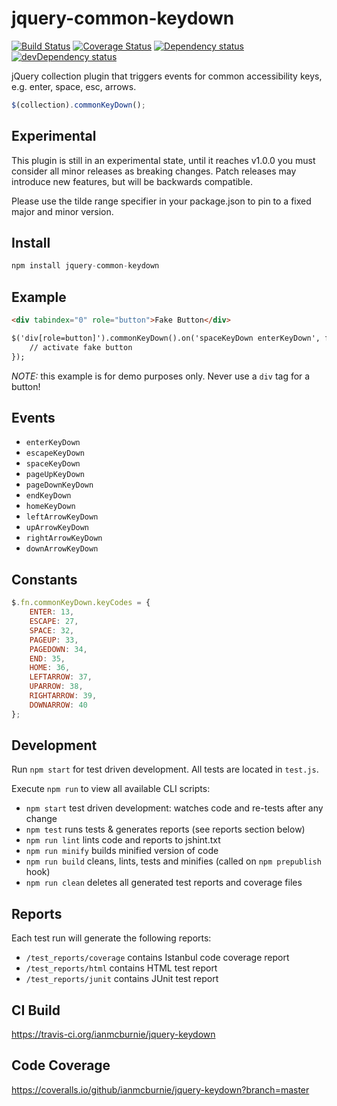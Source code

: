 # jquery-common-keydown

<p>
    <a href="https://travis-ci.org/ianmcburnie/jquery-common-keydown"><img src="https://api.travis-ci.org/ianmcburnie/jquery-common-keydown.svg?branch=master" alt="Build Status" /></a>
    <a href='https://coveralls.io/github/ianmcburnie/jquery-common-keydown?branch=master'><img src='https://coveralls.io/repos/ianmcburnie/jquery-common-keydown/badge.svg?branch=master&service=github' alt='Coverage Status' /></a>
    <a href="https://david-dm.org/ianmcburnie/jquery-common-keydown"><img src="https://david-dm.org/ianmcburnie/jquery-common-keydown.svg" alt="Dependency status" /></a>
    <a href="https://david-dm.org/ianmcburnie/jquery-common-keydown#info=devDependencies"><img src="https://david-dm.org/ianmcburnie/jquery-common-keydown/dev-status.svg" alt="devDependency status" /></a>
</p>

jQuery collection plugin that triggers events for common accessibility keys, e.g. enter, space, esc, arrows.

```js
$(collection).commonKeyDown();
```

## Experimental

This plugin is still in an experimental state, until it reaches v1.0.0 you must consider all minor releases as breaking changes. Patch releases may introduce new features, but will be backwards compatible.

Please use the tilde range specifier in your package.json to pin to a fixed major and minor version.

## Install

```js
npm install jquery-common-keydown
```

## Example

```html
<div tabindex="0" role="button">Fake Button</div>

$('div[role=button]').commonKeyDown().on('spaceKeyDown enterKeyDown', function(e) {
    // activate fake button
});
```

*NOTE:* this example is for demo purposes only. Never use a `div` tag for a button!

## Events

* `enterKeyDown`
* `escapeKeyDown`
* `spaceKeyDown`
* `pageUpKeyDown`
* `pageDownKeyDown`
* `endKeyDown`
* `homeKeyDown`
* `leftArrowKeyDown`
* `upArrowKeyDown`
* `rightArrowKeyDown`
* `downArrowKeyDown`

## Constants

```js
$.fn.commonKeyDown.keyCodes = {
    ENTER: 13,
    ESCAPE: 27,
    SPACE: 32,
    PAGEUP: 33,
    PAGEDOWN: 34,
    END: 35,
    HOME: 36,
    LEFTARROW: 37,
    UPARROW: 38,
    RIGHTARROW: 39,
    DOWNARROW: 40
};
```

## Development

Run `npm start` for test driven development. All tests are located in `test.js`.

Execute `npm run` to view all available CLI scripts:

* `npm start` test driven development: watches code and re-tests after any change
* `npm test` runs tests & generates reports (see reports section below)
* `npm run lint` lints code and reports to jshint.txt
* `npm run minify` builds minified version of code
* `npm run build` cleans, lints, tests and minifies (called on `npm prepublish` hook)
* `npm run clean` deletes all generated test reports and coverage files

## Reports

Each test run will generate the following reports:

* `/test_reports/coverage` contains Istanbul code coverage report
* `/test_reports/html` contains HTML test report
* `/test_reports/junit` contains JUnit test report

## CI Build

https://travis-ci.org/ianmcburnie/jquery-keydown

## Code Coverage

https://coveralls.io/github/ianmcburnie/jquery-keydown?branch=master

